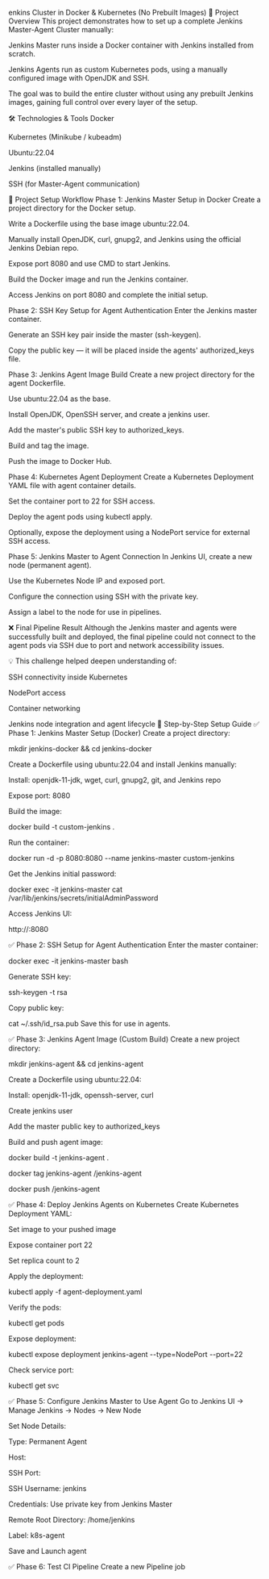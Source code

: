 enkins Cluster in Docker & Kubernetes (No Prebuilt Images)
📘 Project Overview
This project demonstrates how to set up a complete Jenkins Master-Agent Cluster manually:

Jenkins Master runs inside a Docker container with Jenkins installed from scratch.

Jenkins Agents run as custom Kubernetes pods, using a manually configured image with OpenJDK and SSH.

The goal was to build the entire cluster without using any prebuilt Jenkins images, gaining full control over every layer of the setup.

🛠️ Technologies & Tools
Docker

Kubernetes (Minikube / kubeadm)

Ubuntu:22.04

Jenkins (installed manually)

SSH (for Master-Agent communication)

🚀 Project Setup Workflow
Phase 1: Jenkins Master Setup in Docker
Create a project directory for the Docker setup.

Write a Dockerfile using the base image ubuntu:22.04.

Manually install OpenJDK, curl, gnupg2, and Jenkins using the official Jenkins Debian repo.

Expose port 8080 and use CMD to start Jenkins.

Build the Docker image and run the Jenkins container.

Access Jenkins on port 8080 and complete the initial setup.

Phase 2: SSH Key Setup for Agent Authentication
Enter the Jenkins master container.

Generate an SSH key pair inside the master (ssh-keygen).

Copy the public key — it will be placed inside the agents' authorized_keys file.

Phase 3: Jenkins Agent Image Build
Create a new project directory for the agent Dockerfile.

Use ubuntu:22.04 as the base.

Install OpenJDK, OpenSSH server, and create a jenkins user.

Add the master's public SSH key to authorized_keys.

Build and tag the image.

Push the image to Docker Hub.

Phase 4: Kubernetes Agent Deployment
Create a Kubernetes Deployment YAML file with agent container details.

Set the container port to 22 for SSH access.

Deploy the agent pods using kubectl apply.

Optionally, expose the deployment using a NodePort service for external SSH access.

Phase 5: Jenkins Master to Agent Connection
In Jenkins UI, create a new node (permanent agent).

Use the Kubernetes Node IP and exposed port.

Configure the connection using SSH with the private key.

Assign a label to the node for use in pipelines.

❌ Final Pipeline Result
Although the Jenkins master and agents were successfully built and deployed, the final pipeline could not connect to the agent pods via SSH due to port and network accessibility issues.

💡 This challenge helped deepen understanding of:

SSH connectivity inside Kubernetes

NodePort access

Container networking

Jenkins node integration and agent lifecycle
🚀 Step-by-Step Setup Guide
✅ Phase 1: Jenkins Master Setup (Docker)
Create a project directory:

mkdir jenkins-docker && cd jenkins-docker

Create a Dockerfile using ubuntu:22.04 and install Jenkins manually:

Install: openjdk-11-jdk, wget, curl, gnupg2, git, and Jenkins repo

Expose port: 8080

Build the image:

docker build -t custom-jenkins .

Run the container:

docker run -d -p 8080:8080 --name jenkins-master custom-jenkins

Get the Jenkins initial password:

docker exec -it jenkins-master cat /var/lib/jenkins/secrets/initialAdminPassword

Access Jenkins UI:

http://<host-ip>:8080

✅ Phase 2: SSH Setup for Agent Authentication
Enter the master container:

docker exec -it jenkins-master bash

Generate SSH key:

ssh-keygen -t rsa

Copy public key:

cat ~/.ssh/id_rsa.pub
Save this for use in agents.

✅ Phase 3: Jenkins Agent Image (Custom Build)
Create a new project directory:

mkdir jenkins-agent && cd jenkins-agent

Create a Dockerfile using ubuntu:22.04:

Install: openjdk-11-jdk, openssh-server, curl

Create jenkins user

Add the master public key to authorized_keys

Build and push agent image:

docker build -t jenkins-agent .

docker tag jenkins-agent <your-dockerhub-username>/jenkins-agent

docker push <your-dockerhub-username>/jenkins-agent

✅ Phase 4: Deploy Jenkins Agents on Kubernetes
Create Kubernetes Deployment YAML:

Set image to your pushed image

Expose container port 22

Set replica count to 2

Apply the deployment:

kubectl apply -f agent-deployment.yaml

Verify the pods:

kubectl get pods

Expose deployment:

kubectl expose deployment jenkins-agent --type=NodePort --port=22

Check service port:

kubectl get svc

✅ Phase 5: Configure Jenkins Master to Use Agent
Go to Jenkins UI → Manage Jenkins → Nodes → New Node

Set Node Details:

Type: Permanent Agent

Host: <Kubernetes node IP>

SSH Port: <NodePort from service>

SSH Username: jenkins

Credentials: Use private key from Jenkins Master

Remote Root Directory: /home/jenkins

Label: k8s-agent

Save and Launch agent

✅ Phase 6: Test CI Pipeline
Create a new Pipeline job